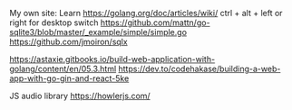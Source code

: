 My own site:
Learn 
https://golang.org/doc/articles/wiki/
ctrl + alt + left or right for desktop switch
https://github.com/mattn/go-sqlite3/blob/master/_example/simple/simple.go
https://github.com/jmoiron/sqlx

https://astaxie.gitbooks.io/build-web-application-with-golang/content/en/05.3.html
https://dev.to/codehakase/building-a-web-app-with-go-gin-and-react-5ke


JS audio library https://howlerjs.com/

<!-- TODO test playin song with js in browser>
<!-- TODO Snag random song near the end of the previous and queue it up to play>
<!-- TODO auto increment Id's in tables>
<!-- TODO as new files are curled, add them to db with a source url, artist (can be null), >
<!-- TODO modularize & dockerize>
<!-- TODO Host on raspberry Pi>
<!-- TODO Fetch new songs & music from web -->
<!-- TODO Block duplicate songs from getting into db>


<!-- TODO Tag animations & artists with vibes>

<!-- TODO test saving song a blob in sqlite might not be worth it because its slower>
